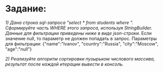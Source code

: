 # Задание:

*1) Дана строка sql-запроса "select * from students where ". Сформируйте часть WHERE этого запроса, используя StringBuilder. Данные для фильтрации приведены ниже в виде json-строки.*
Если значение null, то параметр не должен попадать в запрос.
Параметры для фильтрации: {"name":"Ivanov", "country":"Russia", "city":"Moscow", "age":"null"}

*2) Реализуйте алгоритм сортировки пузырьком числового массива, результат после каждой итерации вывести в консоль.*